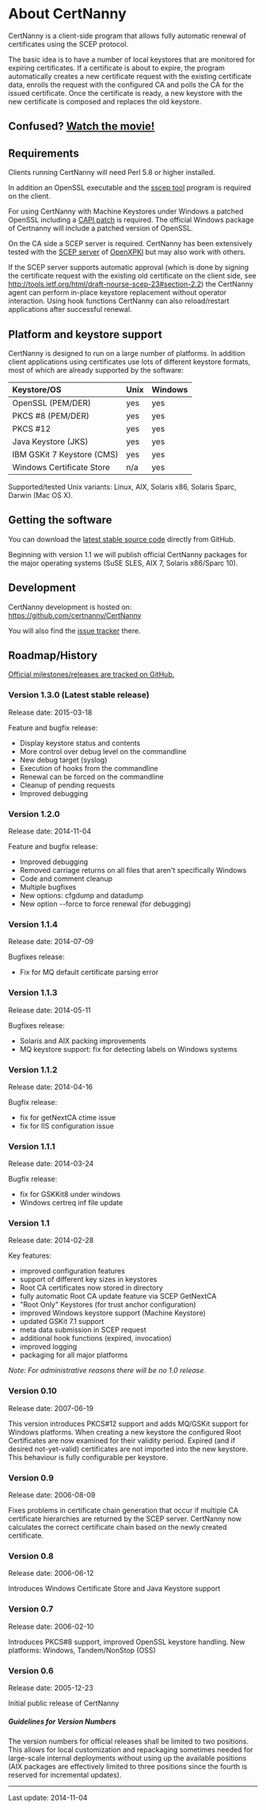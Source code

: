 # About CertNanny

CertNanny is a client-side program that allows fully automatic renewal of certificates using the SCEP protocol.

The basic idea is to have a number of local keystores that are monitored for expiring certificates. If a certificate is about to expire, the program automatically creates a new certificate request with the existing certificate data, enrolls the request with the configured CA and polls the CA for the issued certificate. Once the certificate is ready, a new keystore with the new certificate is composed and replaces the old keystore.

## Confused? [Watch the movie!](https://cynops.de/download/CertNanny-In-Action.mov)

## Requirements

Clients running CertNanny will need Perl 5.8 or higher installed. 

In addition an OpenSSL executable and the [sscep tool](https://github.com/certnanny/sscep) program is required on the client.

For using CertNanny with Machine Keystores under Windows a patched OpenSSL including a [CAPI patch](https://github.com/certnanny/openssl-capi-patch) is required. The official Windows package of Certnanny will include a patched version of OpenSSL.

On the CA side a SCEP server is required. CertNanny has been extensively tested with the [SCEP server](https://openxpki.readthedocs.org/en/latest/reference/configuration/workflows/scep.html) of [OpenXPKI](http://www.openxpki.org/) but may also work with others.

If the SCEP server supports automatic approval (which is done by signing the certificate request with the existing old certificate on the client side, see http://tools.ietf.org/html/draft-nourse-scep-23#section-2.2) the CertNanny agent can perform in-place keystore replacement without operator interaction. Using hook functions CertNanny can also reload/restart applications after successful renewal.

## Platform and keystore support

CertNanny is designed to run on a large number of platforms. In addition client applications using certificates use lots of different keystore formats, most of which are already supported by the software:

Keystore/OS                | Unix   | Windows
:--------------------------|:-------|:--------
OpenSSL (PEM/DER)          | yes    | yes
PKCS #8 (PEM/DER)          | yes    | yes
PKCS #12                   | yes    | yes
Java Keystore (JKS)        | yes    | yes
IBM GSKit 7 Keystore (CMS) | yes    | yes
Windows Certificate Store  | n/a    | yes

Supported/tested Unix variants: Linux, AIX, Solaris x86, Solaris Sparc, Darwin (Mac OS X).

## Getting the software

You can download the [latest stable source code](https://github.com/certnanny/CertNanny/archive/master.zip) directly from GitHub.

Beginning with version 1.1 we will publish official CertNanny packages for the major operating systems (SuSE SLES, AIX 7, Solaris x86/Sparc 10).

## Development

CertNanny development is hosted on: https://github.com/certnanny/CertNanny

You will also find the [issue tracker](https://github.com/certnanny/CertNanny/issues) there.

## Roadmap/History

[Official milestones/releases are tracked on GitHub.](https://github.com/certnanny/CertNanny/issues/milestones)

### Version 1.3.0  **(Latest stable release)** 

Release date: 2015-03-18

Feature and bugfix release:
- Display keystore status and contents
- More control over debug level on the commandline
- New debug target (syslog)
- Execution of hooks from the commandline
- Renewal can be forced on the commandline
- Cleanup of pending requests
- Improved debugging

### Version 1.2.0

Release date: 2014-11-04

Feature and bugfix release:
- Improved debugging
- Removed carriage returns on all files that aren't specifically Windows
- Code and comment cleanup
- Multiple bugfixes
- New options: cfgdump and datadump
- New option --force to force renewal (for debugging)

### Version 1.1.4

Release date: 2014-07-09

Bugfixes release:
- Fix for MQ default certificate parsing error

### Version 1.1.3

Release date: 2014-05-11

Bugfixes release:
- Solaris and AIX packing improvements
- MQ keystore support: fix for detecting labels on Windows systems

### Version 1.1.2

Release date: 2014-04-16

Bugfix release:
- fix for getNextCA ctime issue
- fix for IIS configuration issue

### Version 1.1.1

Release date: 2014-03-24

Bugfix release:
- fix for GSKKit8  under windows
- Windows certreq inf file update

### Version 1.1

Release date: 2014-02-28

Key features:
- improved configuration features
- support of different key sizes in keystores
- Root CA certificates now stored in directory
- fully automatic Root CA update feature via SCEP GetNextCA
- "Root Only" Keystores (for trust anchor configuration)
- improved Windows keystore support (Machine Keystore)
- updated GSKit 7.1 support
- meta data submission in SCEP request
- additional hook functions (expired, invocation)
- improved logging
- packaging for all major platforms

*Note: For administrative reasons there will be no 1.0 release.*

### Version 0.10

Release date: 2007-06-19

This version introduces PKCS#12 support and adds MQ/GSKit support for Windows platforms. When creating a new keystore the configured Root Certificates are now examined for their validity period. Expired (and if desired not-yet-valid) certificates are not imported into the new keystore. This behaviour is fully configurable per keystore.

### Version 0.9

Release date: 2006-08-09

Fixes problems in certificate chain generation that occur if multiple CA certificate hierarchies are returned by the SCEP server. CertNanny now calculates the correct certificate chain based on the newly created certificate.

### Version 0.8

Release date: 2006-06-12

Introduces Windows Certificate Store and Java Keystore support

### Version 0.7

Release date: 2006-02-10

Introduces PKCS#8 support, improved OpenSSL keystore handling. New platforms: Windows, Tandem/NonStop (OSS)

### Version 0.6

Release date: 2005-12-23

Initial public release of CertNanny


##### Guidelines for Version Numbers

The version numbers for official releases shall be limited to two positions. This allows for local customization and repackaging sometimes needed for large-scale internal deployments without using up the available positions (AIX packages are effectively limited to three positions since the fourth is reserved for incremental updates).

--------------------
Last update: 2014-11-04
